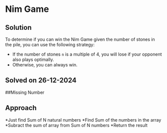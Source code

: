 # Nim Game

## Solution
To determine if you can win the Nim Game given the number of stones in the pile, you can use the following strategy:
- If the number of stones `n` is a multiple of 4, you will lose if your opponent also plays optimally.
- Otherwise, you can always win.
 

 ## Solved on 26-12-2024

 ##Missing Number

 ## Approach 
  *Just find Sum of N natural numbers 
  *Find Sum of the numbers in the array
  *Subract the sum of array from Sum of N numbers
  *Return the result
